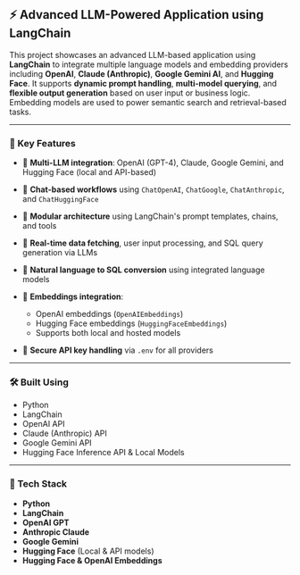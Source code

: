 ## ⚡ Advanced LLM-Powered Application using LangChain

This project showcases an advanced LLM-based application using **LangChain** to integrate multiple language models and embedding providers including **OpenAI**, **Claude (Anthropic)**, **Google Gemini AI**, and **Hugging Face**. It supports **dynamic prompt handling**, **multi-model querying**, and **flexible output generation** based on user input or business logic. Embedding models are used to power semantic search and retrieval-based tasks.

---

### 🚀 Key Features

* 🔗 **Multi-LLM integration**:
  OpenAI (GPT-4), Claude, Google Gemini, and Hugging Face (local and API-based)

* 🧠 **Chat-based workflows** using `ChatOpenAI`, `ChatGoogle`, `ChatAnthropic`, and `ChatHuggingFace`

* 🧩 **Modular architecture** using LangChain's prompt templates, chains, and tools

* 📡 **Real-time data fetching**, user input processing, and SQL query generation via LLMs

* 💬 **Natural language to SQL conversion** using integrated language models

* 🧠 **Embeddings integration**:

  * OpenAI embeddings (`OpenAIEmbeddings`)
  * Hugging Face embeddings (`HuggingFaceEmbeddings`)
  * Supports both local and hosted models

* 🔐 **Secure API key handling** via `.env` for all providers

---

### 🛠 Built Using

* Python
* LangChain
* OpenAI API
* Claude (Anthropic) API
* Google Gemini API
* Hugging Face Inference API & Local Models

---

### 🧰 Tech Stack

* **Python**
* **LangChain**
* **OpenAI GPT**
* **Anthropic Claude**
* **Google Gemini**
* **Hugging Face** (Local & API models)
* **Hugging Face & OpenAI Embeddings**